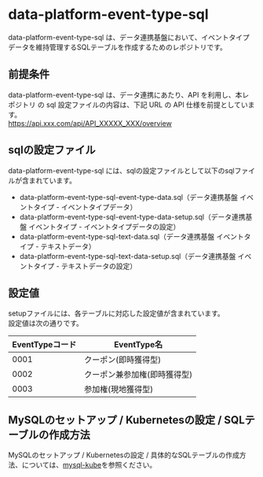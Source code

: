 # data-platform-event-type-sql 
data-platform-event-type-sql は、データ連携基盤において、イベントタイプデータを維持管理するSQLテーブルを作成するためのレポジトリです。  

## 前提条件  
data-platform-event-type-sql は、データ連携にあたり、API を利用し、本レポジトリ の sql 設定ファイルの内容は、下記 URL の API 仕様を前提としています。  
https://api.xxx.com/api/API_XXXXX_XXX/overview

## sqlの設定ファイル
data-platform-event-type-sql には、sqlの設定ファイルとして以下のsqlファイルが含まれています。  

* data-platform-event-type-sql-event-type-data.sql（データ連携基盤 イベントタイプ - イベントタイプデータ）
* data-platform-event-type-sql-event-type-data-setup.sql（データ連携基盤 イベントタイプ - イベントタイプデータの設定）
* data-platform-event-type-sql-text-data.sql（データ連携基盤 イベントタイプ - テキストデータ）
* data-platform-event-type-sql-text-data-setup.sql（データ連携基盤 イベントタイプ - テキストデータの設定）

## 設定値

setupファイルには、各テーブルに対応した設定値が含まれています。  
設定値は次の通りです。

| EventTypeコード | EventType名               | 
| --------------- | ------------------------- | 
| 0001            | クーポン(即時獲得型)        | 
| 0002            | クーポン兼参加権(即時獲得型) | 
| 0003            | 参加権(現地獲得型)          | 

## MySQLのセットアップ / Kubernetesの設定 / SQLテーブルの作成方法
MySQLのセットアップ / Kubernetesの設定 / 具体的なSQLテーブルの作成方法、については、[mysql-kube](https://github.com/latonaio/mysql-kube)を参照ください。
